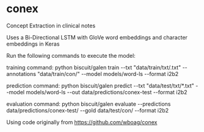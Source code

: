 # conex
Concept Extraction in clinical notes

Uses a Bi-Directional LSTM with GloVe word embeddings and character embeddings in Keras

Run the following commands to execute the model:

training command: python biscuit/galen train --txt "data/train/txt/.txt" --annotations "data/train/con/" --model models/word-ls --format i2b2

prediction command: python biscuit/galen predict --txt "data/test/txt/*.txt" --model models/word-ls --out data/predictions/conex-test --format i2b2

evaluation command: python biscuit/galen evaluate --predictions data/predictions/conex-test/ --gold data/test/con/ --format i2b2

Using code originally from https://github.com/wboag/conex
